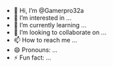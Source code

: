 - 👋 Hi, I’m @Gamerpro32a
- 👀 I’m interested in ...
- 🌱 I’m currently learning ...
- 💞️ I’m looking to collaborate on ...
- 📫 How to reach me ...
- 😄 Pronouns: ...
- ⚡ Fun fact: ...

<!---
Gamerpro32a/Gamerpro32a is a ✨ special ✨ repository because its `README.md` (this file) appears on your GitHub profile.
You can click the Preview link to take a look at your changes.
--->
